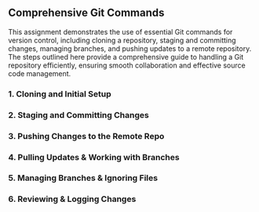 ## Comprehensive Git Commands

This assignment demonstrates the use of essential Git commands for version control, including cloning a repository, staging and committing changes, managing branches, and pushing updates to a remote repository. The steps outlined here provide a comprehensive guide to handling a Git repository efficiently, ensuring smooth collaboration and effective source code management.

### 1. Cloning and Initial Setup

### 2. Staging and Committing Changes

### 3. Pushing Changes to the Remote Repo

### 4. Pulling Updates & Working with Branches

### 5. Managing Branches & Ignoring Files

### 6. Reviewing & Logging Changes